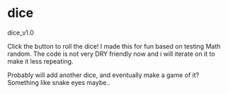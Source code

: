 # dice
dice_v1.0

Click the button to roll the dice! I made this for fun based on testing Math random. The code is not very DRY friendly now and i will iterate on it to make it less repeating.

Probably will add another dice, and eventually make a game of it? Something like snake eyes maybe..
